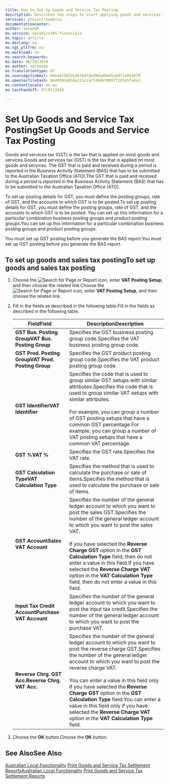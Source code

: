 ```yaml
---
title: How to Set Up Goods and Service Tax Posting
description: Describes the steps to start applying goods and services tax (GST) to goods and services.
services: project-madeira
documentationcenter: 
author: SorenGP
ms.service: dynamics365-financials
ms.topic: article
ms.devlang: na
ms.tgt_pltfrm: na
ms.workload: na
ms.search.keywords: 
ms.date: 06/20/2018
ms.author: sgroespe
ms.translationtype: HT
ms.sourcegitcommit: 046a42582dc66368fded90a4bb45add71a95d979
ms.openlocfilehash: 8449703eb58a115cca7740db39097f265e5fa6e2
ms.contentlocale: en-au
ms.lasthandoff: 07/02/2018

---
```

# <a name="set-up-goods-and-service-tax-posting"></a><span data-ttu-id="cb82b-103">Set Up Goods and Service Tax Posting</span><span class="sxs-lookup"><span data-stu-id="cb82b-103">Set Up Goods and Service Tax Posting</span></span>
<span data-ttu-id="cb82b-104">Goods and services tax (GST) is the tax that is applied on most goods and services.</span><span class="sxs-lookup"><span data-stu-id="cb82b-104">Goods and services tax (GST) is the tax that is applied on most goods and services.</span></span> <span data-ttu-id="cb82b-105">The GST that is paid and received during a period is reported in the Business Activity Statement (BAS) that has to be submitted to the Australian Taxation Office (ATO).</span><span class="sxs-lookup"><span data-stu-id="cb82b-105">The GST that is paid and received during a period is reported in the Business Activity Statement (BAS) that has to be submitted to the Australian Taxation Office (ATO).</span></span>  

<span data-ttu-id="cb82b-106">To set up posting details for GST, you must define the posting groups, rate of GST, and the accounts to which GST is to be posted.</span><span class="sxs-lookup"><span data-stu-id="cb82b-106">To set up posting details for GST, you must define the posting groups, rate of GST, and the accounts to which GST is to be posted.</span></span> <span data-ttu-id="cb82b-107">You can set up this information for a particular combination business posting groups and product posting groups.</span><span class="sxs-lookup"><span data-stu-id="cb82b-107">You can set up this information for a particular combination business posting groups and product posting groups.</span></span>  

<span data-ttu-id="cb82b-108">You must set up GST posting before you generate the BAS report.</span><span class="sxs-lookup"><span data-stu-id="cb82b-108">You must set up GST posting before you generate the BAS report.</span></span>  

## <a name="to-set-up-goods-and-sales-tax-posting"></a><span data-ttu-id="cb82b-109">To set up goods and sales tax posting</span><span class="sxs-lookup"><span data-stu-id="cb82b-109">To set up goods and sales tax posting</span></span>  
1. <span data-ttu-id="cb82b-110">Choose the ![Search for Page or Report](../../media/ui-search/search_small.png "Search for Page or Report icon") icon, enter **VAT Posting Setup**, and then choose the related link.</span><span class="sxs-lookup"><span data-stu-id="cb82b-110">Choose the ![Search for Page or Report](../../media/ui-search/search_small.png "Search for Page or Report icon") icon, enter **VAT Posting Setup**, and then choose the related link.</span></span>  
2. <span data-ttu-id="cb82b-111">Fill in the fields as described in the following table.</span><span class="sxs-lookup"><span data-stu-id="cb82b-111">Fill in the fields as described in the following table.</span></span>  

    |<span data-ttu-id="cb82b-112">Field</span><span class="sxs-lookup"><span data-stu-id="cb82b-112">Field</span></span>|<span data-ttu-id="cb82b-113">Description</span><span class="sxs-lookup"><span data-stu-id="cb82b-113">Description</span></span>|  
    |---------------------------------|---------------------------------------|  
    |<span data-ttu-id="cb82b-114">**GST Bus. Posting Group**</span><span class="sxs-lookup"><span data-stu-id="cb82b-114">**VAT Bus. Posting Group**</span></span>|<span data-ttu-id="cb82b-115">Specifies the GST business posting group code.</span><span class="sxs-lookup"><span data-stu-id="cb82b-115">Specifies the VAT business posting group code.</span></span>|  
    |<span data-ttu-id="cb82b-116">**GST Prod. Posting Group**</span><span class="sxs-lookup"><span data-stu-id="cb82b-116">**VAT Prod. Posting Group**</span></span>|<span data-ttu-id="cb82b-117">Specifies the GST product posting group code.</span><span class="sxs-lookup"><span data-stu-id="cb82b-117">Specifies the VAT product posting group code.</span></span>|  
    |<span data-ttu-id="cb82b-118">**GST Identifier**</span><span class="sxs-lookup"><span data-stu-id="cb82b-118">**VAT Identifier**</span></span>|<span data-ttu-id="cb82b-119">Specifies the code that is used to group similar GST setups with similar attributes.</span><span class="sxs-lookup"><span data-stu-id="cb82b-119">Specifies the code that is used to group similar VAT setups with similar attributes.</span></span><br /><br /> <span data-ttu-id="cb82b-120">For example, you can group a number of GST posting setups that have a common GST percentage.</span><span class="sxs-lookup"><span data-stu-id="cb82b-120">For example, you can group a number of VAT posting setups that have a common VAT percentage.</span></span>|  
    |<span data-ttu-id="cb82b-121">**GST %**</span><span class="sxs-lookup"><span data-stu-id="cb82b-121">**VAT %**</span></span>|<span data-ttu-id="cb82b-122">Specifies the GST rate.</span><span class="sxs-lookup"><span data-stu-id="cb82b-122">Specifies the VAT rate.</span></span>|  
    |<span data-ttu-id="cb82b-123">**GST Calculation Type**</span><span class="sxs-lookup"><span data-stu-id="cb82b-123">**VAT Calculation Type**</span></span>|<span data-ttu-id="cb82b-124">Specifies the method that is used to calculate the purchase or sale of items.</span><span class="sxs-lookup"><span data-stu-id="cb82b-124">Specifies the method that is used to calculate the purchase or sale of items.</span></span>|  
    |<span data-ttu-id="cb82b-125">**GST Account**</span><span class="sxs-lookup"><span data-stu-id="cb82b-125">**Sales VAT Account**</span></span>|<span data-ttu-id="cb82b-126">Specifies the number of the general ledger account to which you want to post the sales GST.</span><span class="sxs-lookup"><span data-stu-id="cb82b-126">Specifies the number of the general ledger account to which you want to post the sales VAT.</span></span><br /><br /> <span data-ttu-id="cb82b-127">If you have selected the **Reverse Charge GST** option in the **GST Calculation Type** field, then do not enter a value in this field.</span><span class="sxs-lookup"><span data-stu-id="cb82b-127">If you have selected the **Reverse Charge VAT** option in the **VAT Calculation Type** field, then do not enter a value in this field.</span></span>|  
    |<span data-ttu-id="cb82b-128">**Input Tax Credit Account**</span><span class="sxs-lookup"><span data-stu-id="cb82b-128">**Purchase VAT Account**</span></span>|<span data-ttu-id="cb82b-129">Specifies the number of the general ledger account to which you want to post the input tax credit.</span><span class="sxs-lookup"><span data-stu-id="cb82b-129">Specifies the number of the general ledger account to which you want to post the purchase VAT.</span></span>|  
    |<span data-ttu-id="cb82b-130">**Reverse Chrg. GST Acc.**</span><span class="sxs-lookup"><span data-stu-id="cb82b-130">**Reverse Chrg. VAT Acc.**</span></span>|<span data-ttu-id="cb82b-131">Specifies the number of the general ledger account to which you want to post the reverse charge GST.</span><span class="sxs-lookup"><span data-stu-id="cb82b-131">Specifies the number of the general ledger account to which you want to post the reverse charge VAT.</span></span><br /><br /> <span data-ttu-id="cb82b-132">You can enter a value in this field only if you have selected the **Reverse Charge GST** option in the **GST Calculation Type** field.</span><span class="sxs-lookup"><span data-stu-id="cb82b-132">You can enter a value in this field only if you have selected the **Reverse Charge VAT** option in the **VAT Calculation Type** field.</span></span>|  

3.  <span data-ttu-id="cb82b-133">Choose the **OK** button.</span><span class="sxs-lookup"><span data-stu-id="cb82b-133">Choose the **OK** button.</span></span>  

## <a name="see-also"></a><span data-ttu-id="cb82b-134">See Also</span><span class="sxs-lookup"><span data-stu-id="cb82b-134">See Also</span></span>  
<span data-ttu-id="cb82b-135">[Australian Local Functionality](australia-local-functionality.md)
[Print Goods and Service Tax Settlement Reports](how-to-print-goods-and-service-tax-settlement-reports.md)</span><span class="sxs-lookup"><span data-stu-id="cb82b-135">[Australian Local Functionality](australia-local-functionality.md)
[Print Goods and Service Tax Settlement Reports](how-to-print-goods-and-service-tax-settlement-reports.md)</span></span>

